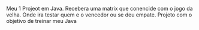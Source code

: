 Meu 1 Projeot em Java. 
Recebera uma matrix que conencide com o jogo da velha.
Onde ira testar quem e o vencedor ou se deu empate.
Projeto com o objetivo de treinar meu Java
